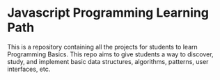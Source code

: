 # Javascript Programming Learning Path

This is a repository containing all the projects for students to learn Programming Basics.
This repo aims to give students a way to discover, study, and implement basic data structures, algorithms, patterns, user interfaces, etc.
